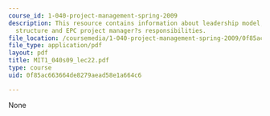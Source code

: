```yaml
---
course_id: 1-040-project-management-spring-2009
description: This resource contains information about leadership model, project management
  structure and EPC project manager?s responsibilities.
file_location: /coursemedia/1-040-project-management-spring-2009/0f85ac663664de8279aead58e1a664c6_MIT1_040s09_lec22.pdf
file_type: application/pdf
layout: pdf
title: MIT1_040s09_lec22.pdf
type: course
uid: 0f85ac663664de8279aead58e1a664c6

---
```

None